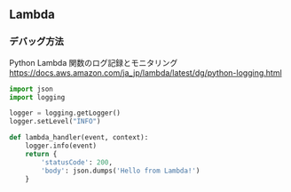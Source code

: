 ## Lambda

### デバッグ方法

Python Lambda 関数のログ記録とモニタリング  
https://docs.aws.amazon.com/ja_jp/lambda/latest/dg/python-logging.html

```python
import json
import logging

logger = logging.getLogger()
logger.setLevel("INFO")

def lambda_handler(event, context):
    logger.info(event)
    return {
        'statusCode': 200,
        'body': json.dumps('Hello from Lambda!')
    }
```
